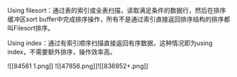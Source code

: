 Using filesort：通过表的索引或全表扫描，读取满足条件的数据行，然后在排序缓冲区sort buffer中完成排序操作，所有不是通过索引直接返回排序结构的排序都叫Filesort排序。

Using index：通过有索引顺序扫描直接返回有序数据，这种情况即为using index，不需要额外排序，操作效率高。

![[84561 1.png]]
![[47856.png]]![[836952+.png]]